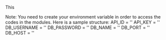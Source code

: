 This



Note:
You need to create your environment variable in order to access the codes in the modules. Here is a sample structure:
API_ID = ''
API_KEY = ''
DB_USERNAME = ''
DB_PASSWORD = ''
DB_NAME = ''
DB_PORT = ''
DB_HOST = ''
